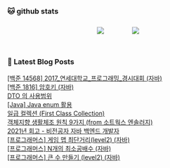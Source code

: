 
###  🐱 github stats  

<div id="main" align="center">
    <img src="https://github-readme-stats.vercel.app/api?username=peterica&count_private=true&show_icons=true&theme=radical"
        style="height: auto; margin-left: 20px; margin-right: 20px; padding: 10px;"/>
    <img src="https://github-readme-stats.vercel.app/api/top-langs/?username=peterica&layout=compact"   
        style="height: auto; margin-left: 20px; margin-right: 20px; padding: 10px;"/>
</div>

<br>

### 📕 Latest Blog Posts   

<a href ="https://seongbindb.tistory.com/183"> [백준 14568] 2017_연세대학교_프로그래밍_경시대회 (자바) </a> <br><a href ="https://seongbindb.tistory.com/182"> [백준 1816] 암호키 (자바) </a> <br><a href ="https://seongbindb.tistory.com/181"> DTO 의 사용범위 </a> <br><a href ="https://seongbindb.tistory.com/179"> [Java] Java enum 활용 </a> <br><a href ="https://seongbindb.tistory.com/178"> 일급 컬렉션 (First Class Collection) </a> <br><a href ="https://seongbindb.tistory.com/177"> 객체지향 생활체조 원칙  9가지 (from 소트웍스 엔솔러지) </a> <br><a href ="https://seongbindb.tistory.com/176"> 2021년 회고 - 비전공자 자바 백엔드 개발자 </a> <br><a href ="https://seongbindb.tistory.com/175"> [프로그래머스] 게임 맵 최단거리(level2) (자바) </a> <br><a href ="https://seongbindb.tistory.com/174"> [프로그래머스] N개의 최소공배수 (자바) </a> <br><a href ="https://seongbindb.tistory.com/173"> [프로그래머스] 큰 수 만들기 (level2) (자바) </a> <br>